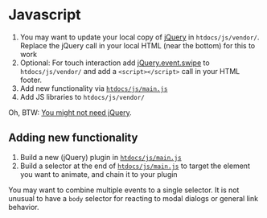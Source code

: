 Javascript
==========

1. You may want to update your local copy of [jQuery](http://jquery.com/) in `htdocs/js/vendor/`. Replace the jQuery call in your local HTML (near the bottom) for this to work
2. Optional: For touch interaction add [jQuery.event.swipe](http://stephband.info/jquery.event.swipe/) to `htdocs/js/vendor/` and add a `<script></script>` call in your HTML footer.
3. Add new functionality via [`htdocs/js/main.js`](../../htdocs/js/main.js)
4. Add JS libraries to `htdocs/js/vendor/`

Oh, BTW: [You might not need jQuery](http://youmightnotneedjquery.com/).

Adding new functionality
------------------------

1. Build a new (jQuery) plugin in [`htdocs/js/main.js`](../../htdocs/js/main.js)
2. Build a selector at the end of [`htdocs/js/main.js`](../../htdocs/js/main.js) to target the element you want to animate, and chain it to your plugin

You may want to combine multiple events to a single selector. It is not unusual to have a `body` selector for reacting to modal dialogs or general link behavior.
